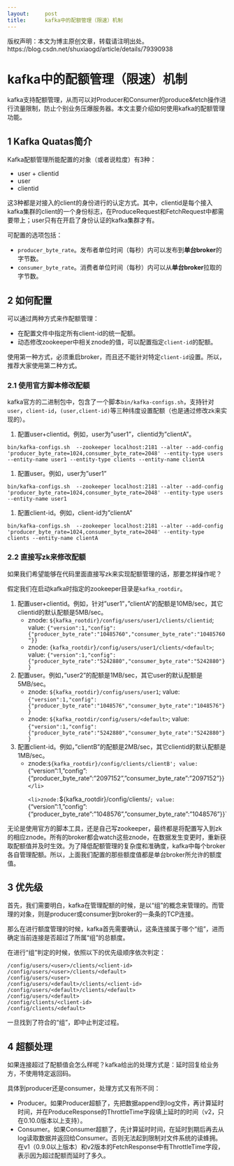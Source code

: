 ```yaml
---
layout:     post
title:      kafka中的配额管理（限速）机制
---
```

<div id="article_content" class="article_content clearfix csdn-tracking-statistics" data-pid="blog" data-mod="popu_307" data-dsm="post">
								<div class="article-copyright">
					版权声明：本文为博主原创文章，转载请注明出处。					https://blog.csdn.net/shuxiaogd/article/details/79390938				</div>
								            <div id="content_views" class="markdown_views prism-atom-one-dark">
							<!-- flowchart 箭头图标 勿删 -->
							<svg xmlns="http://www.w3.org/2000/svg" style="display: none;"><path stroke-linecap="round" d="M5,0 0,2.5 5,5z" id="raphael-marker-block" style="-webkit-tap-highlight-color: rgba(0, 0, 0, 0);"></path></svg>
							<h1 id="kafka中的配额管理限速机制">kafka中的配额管理（限速）机制</h1>

<p>kafka支持配额管理，从而可以对Producer和Consumer的produce&amp;fetch操作进行流量限制，防止个别业务压爆服务器。本文主要介绍如何使用kafka的配额管理功能。</p>

<h2 id="1-kafka-quatas简介">1 Kafka Quatas简介</h2>

<p>Kafka配额管理所能配置的对象（或者说粒度）有3种：</p>

<ul>
<li>user + clientid</li>
<li>user</li>
<li>clientid</li>
</ul>

<p>这3种都是对接入的client的身份进行的认定方式。其中，clientid是每个接入kafka集群的client的一个身份标志，在ProduceRequest和FetchRequest中都需要带上；user只有在开启了身份认证的kafka集群才有。</p>

<p>可配置的选项包括：</p>

<ul>
<li><code>producer_byte_rate</code>。发布者单位时间（每秒）内可以发布到<strong>单台broker</strong>的字节数。</li>
<li><code>consumer_byte_rate</code>。消费者单位时间（每秒）内可以从<strong>单台broker</strong>拉取的字节数。</li>
</ul>

<h2 id="2-如何配置">2 如何配置</h2>

<p>可以通过两种方式来作配额管理：</p>

<ul>
<li>在配置文件中指定所有client-id的统一配额。</li>
<li>动态修改zookeeper中相关znode的值，可以配置指定<code>client-id</code>的配额。</li>
</ul>

<p>使用第一种方式，必须重启broker，而且还不能针对特定<code>client-id</code>设置。所以，推荐大家使用第二种方式。</p>

<h3 id="21-使用官方脚本修改配额">2.1 使用官方脚本修改配额</h3>

<p>kafka官方的二进制包中，包含了一个脚本<code>bin/kafka-configs.sh</code>，支持针对<code>user</code>，<code>client-id</code>，<code>(user,client-id)</code>等三种纬度设置配额（也是通过修改zk来实现的）。</p>

<ol>
<li>配置user+clientid。例如，user为”user1”，clientid为”clientA”。</li>
</ol>

<pre class="prettyprint"><code class="language-sh hljs brainfuck"><span class="hljs-comment">bin/kafka</span><span class="hljs-literal">-</span><span class="hljs-comment">configs</span><span class="hljs-string">.</span><span class="hljs-comment">sh</span>  <span class="hljs-literal">-</span><span class="hljs-literal">-</span><span class="hljs-comment">zookeeper</span> <span class="hljs-comment">localhost:2181</span> <span class="hljs-literal">-</span><span class="hljs-literal">-</span><span class="hljs-comment">alter</span> <span class="hljs-literal">-</span><span class="hljs-literal">-</span><span class="hljs-comment">add</span><span class="hljs-literal">-</span><span class="hljs-comment">config</span> <span class="hljs-comment">'producer_byte_rate=1024</span><span class="hljs-string">,</span><span class="hljs-comment">consumer_byte_rate=2048'</span> <span class="hljs-literal">-</span><span class="hljs-literal">-</span><span class="hljs-comment">entity</span><span class="hljs-literal">-</span><span class="hljs-comment">type</span> <span class="hljs-comment">users</span> <span class="hljs-literal">-</span><span class="hljs-literal">-</span><span class="hljs-comment">entity</span><span class="hljs-literal">-</span><span class="hljs-comment">name</span> <span class="hljs-comment">user1</span> <span class="hljs-literal">-</span><span class="hljs-literal">-</span><span class="hljs-comment">entity</span><span class="hljs-literal">-</span><span class="hljs-comment">type</span> <span class="hljs-comment">clients</span> <span class="hljs-literal">-</span><span class="hljs-literal">-</span><span class="hljs-comment">entity</span><span class="hljs-literal">-</span><span class="hljs-comment">name</span> <span class="hljs-comment">clientA</span></code></pre>

<ol>
<li>配置user。例如，user为”user1”</li>
</ol>



<pre class="prettyprint"><code class="language-sh hljs brainfuck"><span class="hljs-comment">bin/kafka</span><span class="hljs-literal">-</span><span class="hljs-comment">configs</span><span class="hljs-string">.</span><span class="hljs-comment">sh</span>  <span class="hljs-literal">-</span><span class="hljs-literal">-</span><span class="hljs-comment">zookeeper</span> <span class="hljs-comment">localhost:2181</span> <span class="hljs-literal">-</span><span class="hljs-literal">-</span><span class="hljs-comment">alter</span> <span class="hljs-literal">-</span><span class="hljs-literal">-</span><span class="hljs-comment">add</span><span class="hljs-literal">-</span><span class="hljs-comment">config</span> <span class="hljs-comment">'producer_byte_rate=1024</span><span class="hljs-string">,</span><span class="hljs-comment">consumer_byte_rate=2048'</span> <span class="hljs-literal">-</span><span class="hljs-literal">-</span><span class="hljs-comment">entity</span><span class="hljs-literal">-</span><span class="hljs-comment">type</span> <span class="hljs-comment">users</span> <span class="hljs-literal">-</span><span class="hljs-literal">-</span><span class="hljs-comment">entity</span><span class="hljs-literal">-</span><span class="hljs-comment">name</span> <span class="hljs-comment">user1</span></code></pre>

<ol>
<li>配置client-id。例如，client-id为”clientA”</li>
</ol>



<pre class="prettyprint"><code class="language-sh hljs brainfuck"><span class="hljs-comment">bin/kafka</span><span class="hljs-literal">-</span><span class="hljs-comment">configs</span><span class="hljs-string">.</span><span class="hljs-comment">sh</span>  <span class="hljs-literal">-</span><span class="hljs-literal">-</span><span class="hljs-comment">zookeeper</span> <span class="hljs-comment">localhost:2181</span> <span class="hljs-literal">-</span><span class="hljs-literal">-</span><span class="hljs-comment">alter</span> <span class="hljs-literal">-</span><span class="hljs-literal">-</span><span class="hljs-comment">add</span><span class="hljs-literal">-</span><span class="hljs-comment">config</span> <span class="hljs-comment">'producer_byte_rate=1024</span><span class="hljs-string">,</span><span class="hljs-comment">consumer_byte_rate=2048'</span> <span class="hljs-literal">-</span><span class="hljs-literal">-</span><span class="hljs-comment">entity</span><span class="hljs-literal">-</span><span class="hljs-comment">type</span> <span class="hljs-comment">clients</span> <span class="hljs-literal">-</span><span class="hljs-literal">-</span><span class="hljs-comment">entity</span><span class="hljs-literal">-</span><span class="hljs-comment">name</span> <span class="hljs-comment">clientA</span></code></pre>



<h3 id="22-直接写zk来修改配额">2.2 直接写zk来修改配额</h3>

<p>如果我们希望能够在代码里面直接写zk来实现配额管理的话，那要怎样操作呢？</p>

<p>假定我们在启动kafka时指定的zookeeper目录是<code>kafka_rootdir</code>。</p>

<ol>
<li>配置user+clientid。例如，针对”user1”，”clientA”的配额是10MB/sec，其它clientid的默认配额是5MB/sec。 <br>
<ul><li>znode: <code>${kafka_rootdir}/config/users/user1/clients/clientid</code>; value: <code>{"version":1,"config":{"producer_byte_rate":"10485760","consumer_byte_rate":"10485760"}}</code></li>
<li>znode: <code>{kafka_rootdir}/config/users/user1/clients/&lt;default&gt;</code>; value: <code>{"version":1,"config":{"producer_byte_rate":"5242880","consumer_byte_rate":"5242880"}}</code></li></ul></li>
<li>配置user。例如，”user2”的配额是1MB/sec，其它user的默认配额是5MB/sec。 <br>
<ul><li>znode: <code>${kafka_rootdir}/config/users/user1</code>; value: <code>{"version":1,"config":{"producer_byte_rate":"1048576","consumer_byte_rate":"1048576"}}</code></li>
<li>znode: <code>${kafka_rootdir/config/users/&lt;default&gt;</code>; value: <code>{"version":1,"config":{"producer_byte_rate":"5242880","consumer_byte_rate":"5242880"}}</code></li></ul></li>
<li>配置client-id。例如，”clientB”的配额是2MB/sec，其它clientid的默认配额是1MB/sec。 <br>
<ul><li>znode:<code>${kafka_rootdir}/config/clients/clientB'; value:</code>{“version”:1,”config”:{“producer_byte_rate”:”2097152”,”consumer_byte_rate”:”2097152”}}<code>&lt;/li&gt; <br>
&lt;li&gt;znode:</code>${kafka_rootdir}/config/clients/<code>; value:</code>{“version”:1,”config”:{“producer_byte_rate”:”1048576”,”consumer_byte_rate”:”1048576”}}`</li></ul></li>
</ol>

<p>无论是使用官方的脚本工具，还是自己写zookeeper，最终都是将配置写入到zk的相应znode。所有的broker都会watch这些znode，在数据发生变更时，重新获取配额值并及时生效。为了降低配额管理的复杂度和准确度，kafka中每个broker各自管理配额。所以，上面我们配置的那些额度值都是单台broker所允许的额度值。</p>

<h2 id="3-优先级">3 优先级</h2>

<p>首先，我们需要明白，kafka在管理配额的时候，是以“组”的概念来管理的。而管理的对象，则是producer或consumer到broker的一条条的TCP连接。</p>

<p>那么在进行额度管理的时候，kafka首先需要确认，这条连接属于哪个“组”，进而确定当前连接是否超过了所属“组”的总额度。</p>

<p>在进行“组”判定的时候，依照以下的优先级顺序依次判定：</p>

<pre class="prettyprint"><code class="language-sh hljs coffeescript"><span class="hljs-regexp">/config/users/</span>&lt;user&gt;<span class="hljs-regexp">/clients/</span>&lt;client-id&gt;
<span class="hljs-regexp">/config/users/</span>&lt;user&gt;<span class="hljs-regexp">/clients/</span>&lt;<span class="hljs-reserved">default</span>&gt;
<span class="hljs-regexp">/config/users/</span>&lt;user&gt;
<span class="hljs-regexp">/config/users/</span>&lt;<span class="hljs-reserved">default</span>&gt;<span class="hljs-regexp">/clients/</span>&lt;client-id&gt;
<span class="hljs-regexp">/config/users/</span>&lt;<span class="hljs-reserved">default</span>&gt;<span class="hljs-regexp">/clients/</span>&lt;<span class="hljs-reserved">default</span>&gt;
<span class="hljs-regexp">/config/users/</span>&lt;<span class="hljs-reserved">default</span>&gt;
<span class="hljs-regexp">/config/clients/</span>&lt;client-id&gt;
<span class="hljs-regexp">/config/clients/</span>&lt;<span class="hljs-reserved">default</span>&gt;</code></pre>

<p>一旦找到了符合的“组”，即中止判定过程。</p>



<h2 id="4-超额处理">4 超额处理</h2>

<p>如果连接超过了配额值会怎么样呢？kafka给出的处理方式是：延时回复给业务方，不使用特定返回码。</p>

<p>具体到producer还是consumer，处理方式又有所不同：</p>

<ul>
<li>Producer。如果Producer超额了，先把数据append到log文件，再计算延时时间，并在ProduceResponse的ThrottleTime字段填上延时的时间（v2，只在0.10.0版本以上支持）。</li>
<li>Consumer。如果Consumer超额了，先计算延时时间，在延时到期后再去从log读取数据并返回给Consumer。否则无法起到限制对文件系统的读蜂拥。在v1（0.9.0以上版本）和v2版本的FetchResponse中有ThrottleTime字段，表示因为超过配额而延时了多久。</li>
</ul>            </div>
						<link href="https://csdnimg.cn/release/phoenix/mdeditor/markdown_views-9e5741c4b9.css" rel="stylesheet">
                </div>